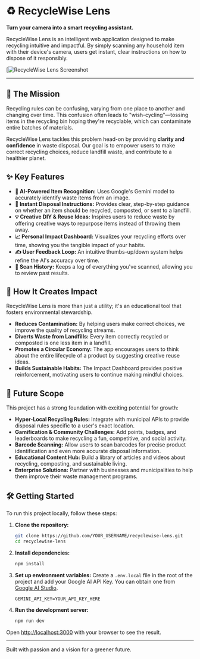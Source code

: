 # ♻️ RecycleWise Lens

**Turn your camera into a smart recycling assistant.**

RecycleWise Lens is an intelligent web application designed to make recycling intuitive and impactful. By simply scanning any household item with their device's camera, users get instant, clear instructions on how to dispose of it responsibly.

[![RecycleWise Lens Screenshot](<img width="1919" height="845" alt="image" src="https://github.com/user-attachments/assets/e2487b7f-5d44-4054-bc40-29f8964ccae9" />
)

---

## 🚀 The Mission

Recycling rules can be confusing, varying from one place to another and changing over time. This confusion often leads to "wish-cycling"—tossing items in the recycling bin hoping they're recyclable, which can contaminate entire batches of materials.

RecycleWise Lens tackles this problem head-on by providing **clarity and confidence** in waste disposal. Our goal is to empower users to make correct recycling choices, reduce landfill waste, and contribute to a healthier planet.

## ✨ Key Features

*   **🧠 AI-Powered Item Recognition:** Uses Google's Gemini model to accurately identify waste items from an image.
*   **📝 Instant Disposal Instructions:** Provides clear, step-by-step guidance on whether an item should be recycled, composted, or sent to a landfill.
*   **💡 Creative DIY & Reuse Ideas:** Inspires users to reduce waste by offering creative ways to repurpose items instead of throwing them away.
*   **📈 Personal Impact Dashboard:** Visualizes your recycling efforts over time, showing you the tangible impact of your habits.
*   **✍️ User Feedback Loop:** An intuitive thumbs-up/down system helps refine the AI's accuracy over time.
*   **📜 Scan History:** Keeps a log of everything you've scanned, allowing you to review past results.

## 🌱 How It Creates Impact

RecycleWise Lens is more than just a utility; it's an educational tool that fosters environmental stewardship.

*   **Reduces Contamination:** By helping users make correct choices, we improve the quality of recycling streams.
*   **Diverts Waste from Landfills:** Every item correctly recycled or composted is one less item in a landfill.
*   **Promotes a Circular Economy:** The app encourages users to think about the entire lifecycle of a product by suggesting creative reuse ideas.
*   **Builds Sustainable Habits:** The Impact Dashboard provides positive reinforcement, motivating users to continue making mindful choices.

## 🔮 Future Scope

This project has a strong foundation with exciting potential for growth:

*   **Hyper-Local Recycling Rules:** Integrate with municipal APIs to provide disposal rules specific to a user's exact location.
*   **Gamification & Community Challenges:** Add points, badges, and leaderboards to make recycling a fun, competitive, and social activity.
*   **Barcode Scanning:** Allow users to scan barcodes for precise product identification and even more accurate disposal information.
*   **Educational Content Hub:** Build a library of articles and videos about recycling, composting, and sustainable living.
*   **Enterprise Solutions:** Partner with businesses and municipalities to help them improve their waste management programs.

## 🛠️ Getting Started

To run this project locally, follow these steps:

1.  **Clone the repository:**
    ```bash
    git clone https://github.com/YOUR_USERNAME/recyclewise-lens.git
    cd recyclewise-lens
    ```

2.  **Install dependencies:**
    ```bash
    npm install
    ```

3.  **Set up environment variables:**
    Create a `.env.local` file in the root of the project and add your Google AI API Key. You can obtain one from [Google AI Studio](https://aistudio.google.com/app/apikey).
    ```
    GEMINI_API_KEY=YOUR_API_KEY_HERE
    ```

4.  **Run the development server:**
    ```bash
    npm run dev
    ```

Open [http://localhost:3000](http://localhost:3000) with your browser to see the result.

---

Built with passion and a vision for a greener future.
